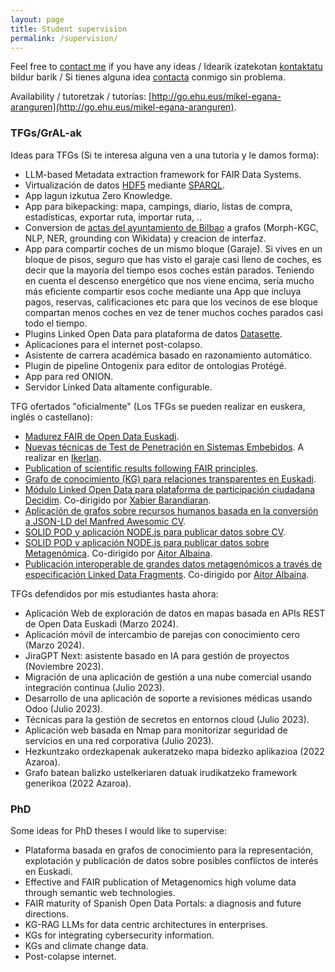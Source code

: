 ```yaml
---
layout: page
title: Student supervision
permalink: /supervision/
---
```


Feel free to [contact me](https://mikel-egana-aranguren.github.io/contact/) if you have any ideas / Idearik izatekotan [kontaktatu](https://mikel-egana-aranguren.github.io/contact/) bildur barik / Si tienes alguna idea [contacta](https://mikel-egana-aranguren.github.io/contact/) conmigo sin problema. 

Availability / tutoretzak / tutorías: [http://go.ehu.eus/mikel-egana-aranguren](http://go.ehu.eus/mikel-egana-aranguren).

### TFGs/GrAL-ak

Ideas para TFGs (Si te interesa alguna ven a una tutoria y le damos forma):

* LLM-based Metadata extraction framework for FAIR Data Systems.
* Virtualización de datos [HDF5](https://www.hdfgroup.org/solutions/hdf5/) mediante [SPARQL](https://www.w3.org/TR/2013/REC-sparql11-overview-20130321/).
* App lagun izkutua Zero Knowledge.
* App para bikepacking: mapa, campings, diario, listas de compra, estadísticas, exportar ruta, importar ruta, ..
* Conversion de [actas del ayuntamiento de Bilbao](https://code.montera34.com/openopendata/plenosbilbao) a grafos (Morph-KGC, NLP, NER, grounding con Wikidata) y creacion de interfaz.
* App para compartir coches de un mismo bloque (Garaje). Si vives en un bloque de pisos, seguro que has visto el garaje casi lleno de coches, es decir que la mayoría del tiempo esos coches están parados. Teniendo en cuenta el descenso energético que nos viene encima, sería mucho más eficiente compartir esos coche mediante una App que incluya pagos, reservas, calificaciones etc para que los vecinos de ese bloque compartan menos coches en vez de tener muchos coches parados casi todo el tiempo.
* Plugins Linked Open Data para plataforma de datos [Datasette](https://datasette.io/).
* Aplicaciones para el internet post-colapso.
* Asistente de carrera académica basado en razonamiento automático.
* Plugin de pipeline Ontogenix para editor de ontologias Protégé.
* App para red ONION.
* Servidor Linked Data altamente configurable.

TFG ofertados "oficialmente" (Los TFGs se pueden realizar en euskera, inglés o castellano):

* [Madurez FAIR de Open Data Euskadi](MikelEgana-PropuestaTFG-22-23-madurez-FAIR-OpenData_euskadi.pdf).
* [Nuevas técnicas de Test de Penetración en Sistemas Embebidos](MikelEgaña-Ikerlan-TFG-22-23-Pentest-sistemas-embebidos.pdf). A realizar en [Ikerlan](https://www.ikerlan.es/).
* [Publication of scientific results following FAIR principles](MikelEgana-PropuestaTFG-22-23-publication-FAIR-principles.pdf).
* [Grafo de conocimiento (KG) para relaciones transparentes en Euskadi](MikelEgaña-TFG-22-23-GrafoConocimientoRelacionesTransparentesEuskadi.pdf).
* [Módulo Linked Open Data para plataforma de participación ciudadana Decidim](MikelEgaña-TFG-22-23-Decidim_LOD.pdf). Co-dirigido por [Xabier Barandiaran](https://xabier.barandiaran.net/).
* [Aplicación de  grafos sobre recursos humanos basada en la conversión a JSON-LD del Manfred Awesomic CV](MikelEgaña-TFG-22-23-Manfred-CV-JSON-LD-GraphDB.pdf).
* [SOLID POD y aplicación NODE.js para publicar datos sobre CV](MikelEgaña-TFG-22-23-SOLID-POD-LinkedIn.pdf).
* [SOLID POD y aplicación NODE.js para publicar datos sobre Metagenómica](MikelEgaña-TFG-22-23-SOLID-POD-EarthMicroBiomeProject.pdf). Co-dirigido por [Aitor Albaina](https://www.ehu.eus/es/web/doktoregoa/doctorado-biodiversidad-funcionamiento-y-gestion-ecosistemas/profesorado?p_redirect=fichaPDI&p_idp=272295).
* [Publicación interoperable de grandes datos metagenómicos a través de especificación Linked Data Fragments](MikelEgaña-TFG-22-23-Metagenomica-LD-fragments.pdf). Co-dirigido por [Aitor Albaina](https://www.ehu.eus/es/web/doktoregoa/doctorado-biodiversidad-funcionamiento-y-gestion-ecosistemas/profesorado?p_redirect=fichaPDI&p_idp=272295).

TFGs defendidos por mis estudiantes hasta ahora:

* Aplicación Web de exploración de datos en mapas basada en APIs REST de Open Data Euskadi (Marzo 2024).
* Aplicación móvil de intercambio de parejas con conocimiento cero (Marzo 2024).
* JiraGPT Next: asistente basado en IA para gestión de proyectos (Noviembre 2023).
* Migración de una aplicación de gestión a una nube comercial usando integración continua (Julio 2023).
* Desarrollo de una aplicación de soporte a revisiones médicas usando Odoo (Julio 2023).
* Técnicas para la gestión de secretos en entornos cloud (Julio 2023).
* Aplicación web basada en Nmap para monitorizar seguridad de servicios en una red corporativa (Julio 2023).
* Hezkuntzako ordezkapenak aukeratzeko mapa bidezko aplikazioa (2022 Azaroa).
* Grafo batean balizko ustelkeriaren datuak irudikatzeko framework generikoa (2022 Azaroa).

### PhD

Some ideas for PhD theses I would like to supervise:

* Plataforma basada en grafos de conocimiento para la representación, explotación y publicación de datos sobre posibles conflictos de interés en Euskadi.
* Effective and FAIR publication of Metagenomics high volume data through semantic web technologies.
* FAIR maturity of Spanish Open Data Portals: a diagnosis and future directions.
* KG-RAG LLMs for data centric architectures in enterprises.
* KGs for integrating cybersecurity information.
* KGs and climate change data.
* Post-colapse internet.
